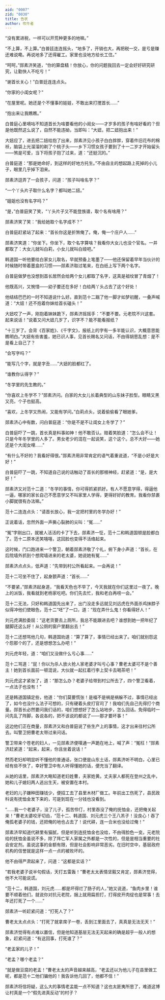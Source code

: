 ```yaml
---
aid: "0007"
zid: "0030"
title: 告状
author: 吹牛者
---
```


“没有累进税，一样可以开荒种更多的地嘛。”

“不上算，不上算。”白普廷连连摇头，“地多了，开销也大，再把税一交，是亏是赚还难说嘞。再说地多了还得雇工。家里也没地方给长工住。”

“呵呵，”郧素济笑道，“你的算盘精！你放心，你的问题我回去一定会好好研究研究，让勤快人不吃亏！”

“谢首长关心！”白普廷连连点头。

“你家的小闺女呢？”

“在屋里呢。她还是个不懂事的娃娃，不敢出来打搅首长……”

“抱出来让我瞧瞧。”

白普庭心里嘀咕不知道首长为啥要看他的小闺女——才岁多的孩子有啥好看的？但是他既然这么说了，自然不能违拗，当即叫：“大妞，把二妞抱出来！”

大妞应了，进去把二妞给抱了出来，郧素济见小孩子白白胖胖，穿着件旧花布的棉袄，脑袋上光溜溜的剃了个桃子头——乡下习惯女孩子要到了十一二岁才开始留头——煞是可爱，当下将孩子抱了过来，道：“还挺沉的。”

白普庭道：“那是她命好，到这样的好地方托生。”不由自主的想起路上死掉的小儿子，眼里几乎掉下泪来。

郧素济逗弄了一会孩子，问道：“孩子叫啥名字？”

“一个丫头片子取什么名字？都叫她二妞。”

“姐姐也没有名字吗？”

“是，”白普庭笑了笑，“丫头片子又不能登族谱，取个名有啥用？”

郧素济笑了笑：“我给她取个名字成不？”

白普庭赶紧站了起来：“首长你这是折煞俺了。俺，俺一个庄户人……”

郧素济笑道：“你坐下。你坐下，取个名字算啥？我看你大女儿也没个官名。一并都取了：大女儿就叫白莉，小女儿就叫白娅吧。”

韩道国一听他要给白家女儿取名，早就预备上笔墨了——他还保留着早年当伙计的时候随时带着墨盒的习惯——郧素济取过笔来，在白纸上写下两个名字。

白普庭做梦也没想到首长居然会给两个女儿都取了名字，这真是祖坟冒了青烟了！

他既高兴，又惋惜——幼子要还在多好！白给两丫头占去了这个好处！

他结结巴巴的一时不知道说什么好。直到范十二踹了他一脚才如梦初醒，一叠声喊道：“大妞！还不抱着你妹给首长磕头！”

大妞哎了一声，刚抱着妹妹跪下，郧素济摇摇手：“不要不要。元老院不兴这套。起来说话！”说着又问大妞几岁了，识字不？能不能看报纸？

“十三岁了。会背《百家姓》、《千字文》，报纸上的字有一多半能认识，大概意思能瞧明白。”大妞有些害羞，她已识人事，见首长赐名又问话，不由得胡思乱想：是不是看上自己了？

“会写字吗？”

“能写几个字，就是字丑……”大妞的脸都红了。

“谁教你认得字？”

“冬学里的先生教的。”

“你喜欢上冬学不？”郧素济问。白家的大女儿长着典型的山东妹子脸型。眼睛又黑又亮，个子也挺高。

“喜欢，上冬学又热闹，又能有学问。”白莉点头，说着偷偷看了眼她爹。

郧素济心中有数，问白普庭道：“你是不是不让闺女上冬学了？”

白普庭吓了一跳，首长真是料事如神！他不敢否认。赔着笑脸道：“怎么会不让！只是今年冬学里的人多了。男女老少的混在一起说笑，这个这个。总不大好——她还是个大闺女哩……”

“有什么不好的？我看好得很。”郧素济用非常肯定的语气着重说道，“不是小好是大好！”

白普庭吓了一跳，不知道自己说的话触动了首长的那根神经，赶紧道：“是，是大好！”

郧素济又对范十二道：“冬学的事情，你可得抓紧抓好。有人不愿意学得，得逼他一逼，哪家的家长自己不愿意学又不叫家里人学得，更得好好的教育。我看你禁裹小脚就很有办法嘛。”

范十二连连点头：“请首长放心，我一定把村里的冬学办好！”

正说着话，忽然外面一声撕心裂肺的尖叫：“冤……”

“冤”字刚出口，就被人活活的卡了下去，郧素济一怔，范十二和韩道国顿是脸都白了。范十二原本还笑嘻嘻，这回脸也变得不活络起来。

这时候，门口跑进来一个警卫，朝着郧素济敬了个礼，俯下身小声道：“首长，在后院墙外抓到个想爬墙进来的老太婆，她说她有冤……”

郧素济点点头，低声道：“先带到村公所看起来。一会再说！”

范十二可坐不住了，起身颤声道：“首长……”

“不要紧，”郧素济起身道，“我看天色也不早了，今天我就在你们这里过一夜了。晚上的派饭，我看就到老杨家吃吧。你们先去忙，我和老白再唠一会。”

范十二无法，只好和韩道国先出来了，出门没走多远就见刘远虎在外面杀鸡抹脖子似得冲他们使眼色，范十二“呸”了一口，道：“现在弄什么鬼！你看得好人！”

刘元虎满脸委屈：“这老货要去上厕所，我总不能跟进去吧？谁想到她一把年纪了腿脚还这么好！从公厕的窗户里翻出去！”

范十二还想骂他几句，韩道国劝道：“算了算了，事情已经出来了。咱们就别怨这个怨那个的了，还是想想怎么办吧！”

刘元虎年轻，道：“咱们又没做什么亏心事……”

范十二骂道：“屁！你以为杀人放火抢人家老婆才叫亏心事？曹老太婆可不是个善主！她到首长面前一顿混说，大伙就一起扛着行李上契卡去喝茶吧！”

刘元虎这才紧张了，道：“那怎么办？老婆子给带到村公所去了，四个警卫看着，一点法子也没有！”

还是韩道国镇定些，他道：“你们莫要慌张！是福不是祸是祸躲不过，事情已经出了，如今也没什么法子可想的，只有硬着头皮打官司了！我咱们先自己先得打个商量。郧首长必然要问我们话的，咱们想想好了怎么站地步，怎么回话。免得临时一问先乱了阵脚，各说各的，把不该说的都说了——那才要坏事！”

这边他们正在商量，郧素济又和白普庭说了些生产上的事情，这才出来往村公所去。叫警卫把曹老太带过来问话。

警卫带来个苍老的妇人，一见郧素济便噗通一声跪在地上，喊了声：“冤枉！”郧素济赶紧道：“起来，起来，你且坐着说话！”

然而老妇却明显听不懂他的普通话，张口便是山东土话，郧素济听不明白，心里已经有些不快了，幸好警卫中有人听得懂她的话，便充当了翻译。

从她的话里，郧素济大略知道老妇姓曹，夫家姓黄。丈夫家人都死在登州之乱中，她和儿子媳妇两人逃出生天，被安置在本村。

老妇的儿子嫌种田赚钱少，便招工去了县里木材厂做工。年前出工伤死了，县民政科说有抚恤金发下来的，可是到现在一分钱也没看到。

“……我一个老婆子，没了儿子，孤苦伶仃，村里吞没了俺的抚恤金，还把俺关起来！”曹老太婆咬牙切齿，“范十二、韩道国、刘元虎三个王八羔子！没良心！吞了俺孤老婆子的钱，还把俺的地也占去了！说代耕，连一合米也没给过俺！”

郧素济早知道代耕里有猫腻，但是听到连抚恤金也没给，不由得脸色一变。元老院给的抚恤金虽说不多，除了阵亡军人家属之外都是一次性的，但是是相当重要的社会安定剂。虽说这事的金额有限，但是社会影响非常恶劣。在旧时空中，基层政府机构的信誉就是这样一点一点的被败坏的。

他不由得严肃起来了，问道：“这都是实话？”

“若我老婆子说半句假话，天打五雷轰！”曹老太太表情坚毅又肯定，郧素济觉得，他不大可能说谎。

“范十二，韩道国，刘元虎……都是坏得烂了肠子的人，”她又说道，“鱼肉乡里！谁要不顺着他们，就说你对抗元老院，捆上就用扁担打，打得皮开肉绽也是常事！去年还打死了一个……”

郧素济一听赶紧问道：“打死人了？”

曹老太太点点头：“打死了就拿席子一卷，丢到江里面去了，真真是无法无天！”

郧素济觉得有点难以置信，但是他知道基层无法无天起来的确是超乎一般人的想象，赶紧问道：“有这回事，打死谁了？”

“老孟家的儿子！”

“老孟？哪个老孟？”

“就是做豆腐的老孟！”曹老太太的声音越来越高，“老孟还以为他儿子在县里做工呢，都是范十二他们骗他的！我告诉他几回了，他都不信！”

郧素济将信将疑，这么大的事情老孟能一点不知道？这也太匪夷所思了，难道这博让村真是一个“假先进真反动”的村子？
